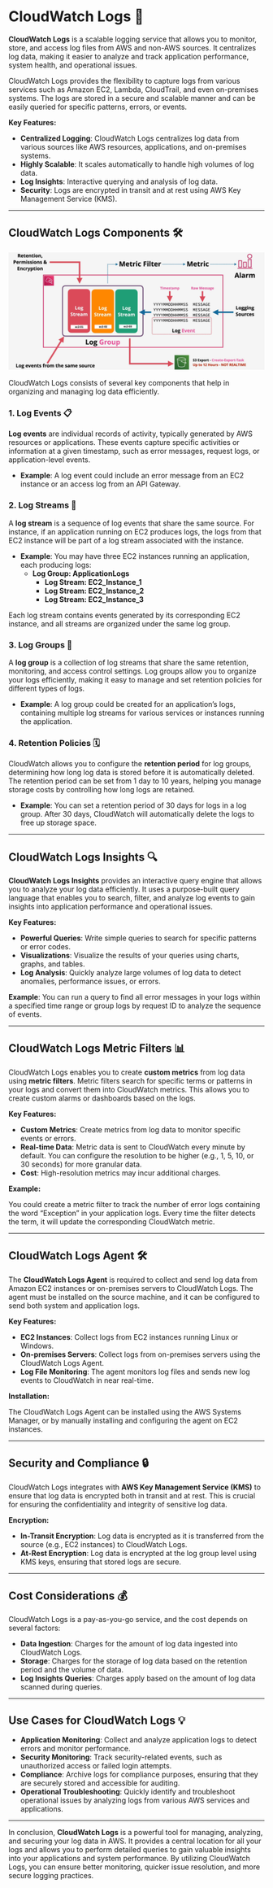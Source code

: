 # CloudWatch Logs 📜

**CloudWatch Logs** is a scalable logging service that allows you to monitor, store, and access log files from AWS and non-AWS sources. It centralizes log data, making it easier to analyze and track application performance, system health, and operational issues.

CloudWatch Logs provides the flexibility to capture logs from various services such as Amazon EC2, Lambda, CloudTrail, and even on-premises systems. The logs are stored in a secure and scalable manner and can be easily queried for specific patterns, errors, or events.

**Key Features:**

- **Centralized Logging**: CloudWatch Logs centralizes log data from various sources like AWS resources, applications, and on-premises systems.
- **Highly Scalable**: It scales automatically to handle high volumes of log data.
- **Log Insights**: Interactive querying and analysis of log data.
- **Security**: Logs are encrypted in transit and at rest using AWS Key Management Service (KMS).

---

## CloudWatch Logs Components 🛠️

![Log Components](images/logs-components.png)

CloudWatch Logs consists of several key components that help in organizing and managing log data efficiently.

### 1. **Log Events** 📋

**Log events** are individual records of activity, typically generated by AWS resources or applications. These events capture specific activities or information at a given timestamp, such as error messages, request logs, or application-level events.

- **Example**: A log event could include an error message from an EC2 instance or an access log from an API Gateway.

### 2. **Log Streams** 🔄

A **log stream** is a sequence of log events that share the same source. For instance, if an application running on EC2 produces logs, the logs from that EC2 instance will be part of a log stream associated with the instance.

- **Example**: You may have three EC2 instances running an application, each producing logs:
  - **Log Group: ApplicationLogs**
    - **Log Stream: EC2_Instance_1**
    - **Log Stream: EC2_Instance_2**
    - **Log Stream: EC2_Instance_3**

Each log stream contains events generated by its corresponding EC2 instance, and all streams are organized under the same log group.

### 3. **Log Groups** 📂

A **log group** is a collection of log streams that share the same retention, monitoring, and access control settings. Log groups allow you to organize your logs efficiently, making it easy to manage and set retention policies for different types of logs.

- **Example**: A log group could be created for an application’s logs, containing multiple log streams for various services or instances running the application.

### 4. **Retention Policies** 🗓️

CloudWatch allows you to configure the **retention period** for log groups, determining how long log data is stored before it is automatically deleted. The retention period can be set from 1 day to 10 years, helping you manage storage costs by controlling how long logs are retained.

- **Example**: You can set a retention period of 30 days for logs in a log group. After 30 days, CloudWatch will automatically delete the logs to free up storage space.

---

## CloudWatch Logs Insights 🔍

**CloudWatch Logs Insights** provides an interactive query engine that allows you to analyze your log data efficiently. It uses a purpose-built query language that enables you to search, filter, and analyze log events to gain insights into application performance and operational issues.

**Key Features:**

- **Powerful Queries**: Write simple queries to search for specific patterns or error codes.
- **Visualizations**: Visualize the results of your queries using charts, graphs, and tables.
- **Log Analysis**: Quickly analyze large volumes of log data to detect anomalies, performance issues, or errors.

**Example**: You can run a query to find all error messages in your logs within a specified time range or group logs by request ID to analyze the sequence of events.

---

## CloudWatch Logs Metric Filters 📊

CloudWatch Logs enables you to create **custom metrics** from log data using **metric filters**. Metric filters search for specific terms or patterns in your logs and convert them into CloudWatch metrics. This allows you to create custom alarms or dashboards based on the logs.

**Key Features:**

- **Custom Metrics**: Create metrics from log data to monitor specific events or errors.
- **Real-time Data**: Metric data is sent to CloudWatch every minute by default. You can configure the resolution to be higher (e.g., 1, 5, 10, or 30 seconds) for more granular data.
- **Cost**: High-resolution metrics may incur additional charges.

**Example:**

You could create a metric filter to track the number of error logs containing the word “Exception” in your application logs. Every time the filter detects the term, it will update the corresponding CloudWatch metric.

---

## CloudWatch Logs Agent 🛠️

The **CloudWatch Logs Agent** is required to collect and send log data from Amazon EC2 instances or on-premises servers to CloudWatch Logs. The agent must be installed on the source machine, and it can be configured to send both system and application logs.

**Key Features:**

- **EC2 Instances**: Collect logs from EC2 instances running Linux or Windows.
- **On-premises Servers**: Collect logs from on-premises servers using the CloudWatch Logs Agent.
- **Log File Monitoring**: The agent monitors log files and sends new log events to CloudWatch in near real-time.

**Installation:**

The CloudWatch Logs Agent can be installed using the AWS Systems Manager, or by manually installing and configuring the agent on EC2 instances.

---

## Security and Compliance 🔒

CloudWatch Logs integrates with **AWS Key Management Service (KMS)** to ensure that log data is encrypted both in transit and at rest. This is crucial for ensuring the confidentiality and integrity of sensitive log data.

**Encryption:**

- **In-Transit Encryption**: Log data is encrypted as it is transferred from the source (e.g., EC2 instances) to CloudWatch Logs.
- **At-Rest Encryption**: Log data is encrypted at the log group level using KMS keys, ensuring that stored logs are secure.

---

## Cost Considerations 💰

CloudWatch Logs is a pay-as-you-go service, and the cost depends on several factors:

- **Data Ingestion**: Charges for the amount of log data ingested into CloudWatch Logs.
- **Storage**: Charges for the storage of log data based on the retention period and the volume of data.
- **Log Insights Queries**: Charges apply based on the amount of log data scanned during queries.

---

## Use Cases for CloudWatch Logs 💡

- **Application Monitoring**: Collect and analyze application logs to detect errors and monitor performance.
- **Security Monitoring**: Track security-related events, such as unauthorized access or failed login attempts.
- **Compliance**: Archive logs for compliance purposes, ensuring that they are securely stored and accessible for auditing.
- **Operational Troubleshooting**: Quickly identify and troubleshoot operational issues by analyzing logs from various AWS services and applications.

---

In conclusion, **CloudWatch Logs** is a powerful tool for managing, analyzing, and securing your log data in AWS. It provides a central location for all your logs and allows you to perform detailed queries to gain valuable insights into your applications and system performance. By utilizing CloudWatch Logs, you can ensure better monitoring, quicker issue resolution, and more secure logging practices.
